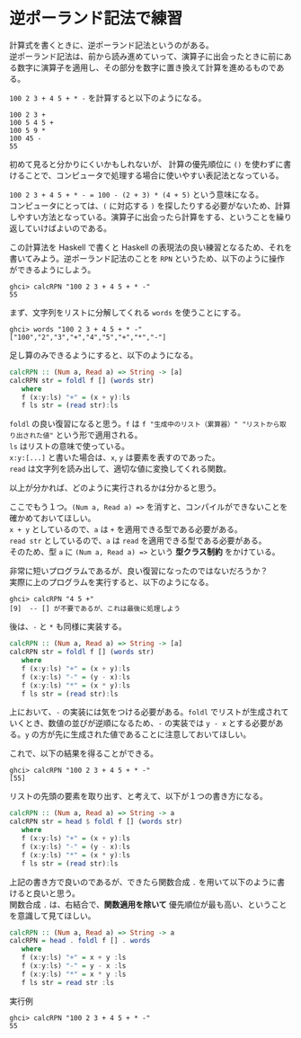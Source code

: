 # 逆ポーランド記法で練習
計算式を書くときに、逆ポーランド記法というのがある。<br>
逆ポーランド記法は、前から読み進めていって、演算子に出会ったときに前にある数字に演算子を適用し、その部分を数字に置き換えて計算を進めるものである。

`100 2 3 + 4 5 + * -` を計算すると以下のようになる。
```
100 2 3 +
100 5 4 5 +
100 5 9 *
100 45 -
55
```
初めて見ると分かりにくいかもしれないが、
計算の優先順位に `()` を使わずに書けることで、コンピュータで処理する場合に使いやすい表記法となっている。

`100 2 3 + 4 5 + * - = 100 - (2 + 3) * (4 + 5)` という意味になる。<br>
コンピュータにとっては、`(` に対応する `)` を探したりする必要がないため、計算しやすい方法となっている。演算子に出会ったら計算をする、ということを繰り返していけばよいのである。

この計算法を Haskell で書くと Haskell の表現法の良い練習となるため、それを書いてみよう。逆ポーランド記法のことを `RPN` というため、以下のように操作ができるようにしよう。
```
ghci> calcRPN "100 2 3 + 4 5 + * -"
55
```

まず、文字列をリストに分解してくれる `words` を使うことにする。
```
ghci> words "100 2 3 + 4 5 + * -"
["100","2","3","+","4","5","+","*","-"]
```

足し算のみできるようにすると、以下のようになる。
```Haskell
calcRPN :: (Num a, Read a) => String -> [a]
calcRPN str = foldl f [] (words str)
   where
   f (x:y:ls) "+" = (x + y):ls
   f ls str = (read str):ls
```

`foldl` の良い復習になると思う。`f` は `f "生成中のリスト（累算器）" "リストから取り出された値"` という形で適用される。<br>
`ls` はリストの意味で使っている。<br>
`x:y:[...]` と書いた場合は、`x`, `y` は要素を表すのであった。<br>
`read` は文字列を読み出して、適切な値に変換してくれる関数。

以上が分かれば、どのように実行されるかは分かると思う。

ここでもう１つ。`(Num a, Read a) =>` を消すと、コンパイルができないことを確かめておいてほしい。<br>
`x + y` としているので、`a` は `+` を適用できる型である必要がある。<br>
`read str` としているので、`a` は `read` を適用できる型である必要がある。<br>
そのため、型 `a` に `(Num a, Read a) =>` という **型クラス制約** をかけている。

非常に短いプログラムであるが、良い復習になったのではないだろうか？<br>
実際に上のプログラムを実行すると、以下のようになる。
```
ghci> calcRPN "4 5 +"
[9]  -- [] が不要であるが、これは最後に処理しよう
```

後は、`-` と `*` も同様に実装する。
```Haskell
calcRPN :: (Num a, Read a) => String -> [a]
calcRPN str = foldl f [] (words str)
   where
   f (x:y:ls) "+" = (x + y):ls
   f (x:y:ls) "-" = (y - x):ls
   f (x:y:ls) "*" = (x * y):ls
   f ls str = (read str):ls
```

上において、`-` の実装には気をつける必要がある。`foldl` でリストが生成されていくとき、数値の並びが逆順になるため、`-` の実装では `y - x` とする必要がある。`y` の方が先に生成された値であることに注意しておいてほしい。

これで、以下の結果を得ることができる。
```
ghci> calcRPN "100 2 3 + 4 5 + * -"
[55]
```

リストの先頭の要素を取り出す、と考えて、以下が１つの書き方になる。
```Haskell
calcRPN :: (Num a, Read a) => String -> a
calcRPN str = head $ foldl f [] (words str)
   where
   f (x:y:ls) "+" = (x + y):ls
   f (x:y:ls) "-" = (y - x):ls
   f (x:y:ls) "*" = (x * y):ls
   f ls str = (read str):ls
```

上記の書き方で良いのであるが、できたら関数合成 `.` を用いて以下のように書けると良いと思う。<br>
関数合成 `.` は、右結合で、**関数適用を除いて** 優先順位が最も高い、ということを意識して見てほしい。

```Haskell
calcRPN :: (Num a, Read a) => String -> a
calcRPN = head . foldl f [] . words
   where
   f (x:y:ls) "+" = x + y :ls
   f (x:y:ls) "-" = y - x :ls
   f (x:y:ls) "*" = x * y :ls
   f ls str = read str :ls
```

実行例
```
ghci> calcRPN "100 2 3 + 4 5 + * -"
55
```

